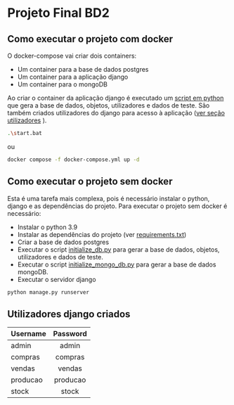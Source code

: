 # Projeto Final BD2

## Como executar o projeto com docker
O docker-compose vai criar dois containers:
- Um container para a base de dados postgres
- Um container para a aplicação django
- Um container para o mongoDB

Ao criar o container da aplicação django é executado um [script em python](initialize_db.py) que gera a base de dados, objetos, utilizadores e dados de teste.
São também criados utilizadores do django para acesso à aplicação ([ver seção utilizadores](#utilizadores-django-criados) ).

```bash
.\start.bat
```
ou
```bash
docker compose -f docker-compose.yml up -d
```

## Como executar o projeto sem docker
Esta é uma tarefa mais complexa, pois é necessário instalar o python, django e as dependências do projeto.
Para executar o projeto sem docker é necessário:
- Instalar o python 3.9
- Instalar as dependências do projeto (ver [requirements.txt](requirements.txt))
- Criar a base de dados postgres
- Executar o script [initialize_db.py](initialize_db.py) para gerar a base de dados, objetos, utilizadores e dados de teste.
- Executar o script [initialize_mongo_db.py](initialize_mongo_db.py) para gerar a base de dados mongoDB.
- Executar o servidor django

```bash
python manage.py runserver
```


## Utilizadores django criados

| Username      |   Password    |
|---------------|:-------------:|
| admin         | admin         |
| compras       | compras       |
| vendas        | vendas        |
| producao      | producao      |
| stock         | stock         |

